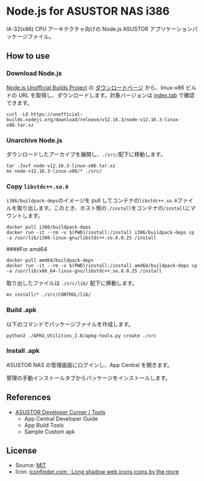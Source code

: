 # Node.js for ASUSTOR NAS i386

IA-32(x86) CPU アーキテクチャ向けの Node.js ASUSTOR アプリケーションパッケージファイル。

## How to use

### Download Node.js

[Node.js Unofficial Builds Project](https://unofficial-builds.nodejs.org/) の [ダウンロードページ](https://unofficial-builds.nodejs.org/download/release/) から、linux-x86 ビルドの URL を取得し、ダウンロードします。対象バージョンは [index.tab](https://unofficial-builds.nodejs.org/download/release/index.tab) で確認できます。

```console
curl -LO https://unofficial-builds.nodejs.org/download/release/v12.16.3/node-v12.16.3-linux-x86.tar.xz
```

### Unarchive Node.js

ダウンロードしたアーカイブを展開し、`./src/`配下に移動します。

```console
tar -Jxvf node-v12.16.3-linux-x86.tar.xz
mv node-v12.16.3-linux-x86/* ./src/
```

### Copy `libstdc++.so.6`

`i386/buildpack-deps`のイメージを pull してコンテナの`libstdc++.so.6`ファイルを取り出します。このとき、ホスト側の`./install`をコンテナの`/install`にマウントします。

```console
docker pull i386/buildpack-deps
docker run -it --rm -v $(PWD)/install:/install i386/buildpack-deps cp -a /usr/lib/i386-linux-gnu/libstdc++.so.6.0.25 /install
```

####For amd64

```console
docker pull amd64/buildpack-deps
docker run -it --rm -v $(PWD)/install:/install amd64/buildpack-deps cp -a /usr/lib/x86_64-linux-gnu/libstdc++.so.6.0.25 /install
```


取り出したファイルは `./src/lib/` 配下に移動します。

```console
mv install/* ./src/CONTROL/lib/
```

### Build .apk

以下のコマンドでパッケージファイルを作成します。

```console
python2 ./APKG_Utilities_2.0/apkg-tools.py create ./src
```

### Install .apk

ASUSTOR NAS の管理画面にログインし、App Central を開きます。

管理の手動インストールタブからパッケージをインストールします。

## References

- [ASUSTOR Developer Corner / Tools](https://developer.asustor.com/)
  - App Central Developer Guide
  - App Build Tools
  - Sample Custom apk

## License

- Source: [MIT](LICENSE)
- Icon: [iconfinder.com : Long shadow web icons icons by the more](https://www.iconfinder.com/icons/308444/javascrpt_js_library_long_shadow_nodejs_web_icon)
